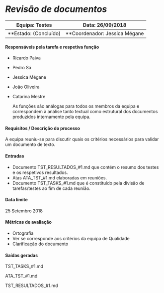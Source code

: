 # **_Revisão de documentos_**

| Equipa: Testes | Data: 26/09/2018 
| ------ | ------ | 
| **Estado: (Concluído) |  **Coordenador: Jessica Mégane|

#### **Responsáveis pela tarefa e respetiva função**
  * Ricardo Paiva 

  * Pedro Sá

  * Jessica Mégane 

  * João Oliveira 

  * Catarina Mestre

    As funções são análogas para todos os membros da equipa e correspondem à análise tanto textual como estrutural dos documentos produzidos internamente pela equipa.

#### **Requisitos / Descrição do processo**
A equipa reuniu-se para discutir quais os critérios necessários para validar um documento de texto.

#### **Entradas**
- Documento TST_RESULTADOS_#1.md que contém o resumo dos testes e os respetivos resultados.
- Atas ATA_TST_#1.md elaboradas em reuniões.
- Documento TST_TASKS_#1.md que é constituído pela divisão de tarefas/testes ao fim de cada reunião.

#### **Data limite**
25 Setembro 2018

#### **Métricas de avaliação**
- Ortografia
- Ver se corresponde aos critérios da equipa de Qualidade
- Clarificação do documento

#### **Saídas geradas**
TST_TASKS_#1.md

ATA_TST_#1.md

TST_RESULTADOS_#1.md

